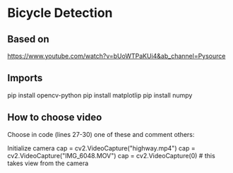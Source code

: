 Bicycle Detection
=======

Based on
-----------
https://www.youtube.com/watch?v=bUoWTPaKUi4&ab_channel=Pysource

Imports
-----------
pip install opencv-python
pip install matplotlip
pip install numpy

How to choose video
----------
Choose in code (lines 27-30) one of these and comment others:

Initialize camera
cap = cv2.VideoCapture("highway.mp4")
cap = cv2.VideoCapture("IMG_6048.MOV")
cap = cv2.VideoCapture(0) # this takes view from the camera
